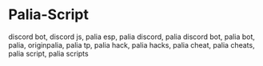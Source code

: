# Palia-Script
discord bot, discord js, palia esp, palia discord, palia discord bot, palia bot, palia, originpalia, palia tp, palia hack, palia hacks, palia cheat, palia cheats, palia script, palia scripts
